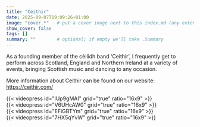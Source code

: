 ```yaml
---
title: "Ceithir"
date: 2025-09-07T19:09:26+01:00
image: "cover.*"   # put a cover image next to this index.md (any extension)
show_cover: false
tags: []
summary: ""        # optional; if empty we'll take .Summary
---
```


As a founding member of the cèilidh band ‘Ceithir’, I frequently get to perform across Scotland, England and Northern Ireland at a variety of events, bringing Scottish music and dancing to any occasion.

More information about Ceithir can be found on our website: https://ceithir.com/

<div class="row row-cols-1 row-cols-sm-2 g-3 g-md-4">
  <div class="col">{{< videopress id="lUp9gMAI" grid="true" ratio="16x9" >}}</div>
  <div class="col">{{< videopress id="V6UHcAW0" grid="true" ratio="16x9" >}}</div>
  <div class="col">{{< videopress id="EFiGBTYm" grid="true" ratio="16x9" >}}</div>
  <div class="col">{{< videopress id="7HX5qYvW" grid="true" ratio="16x9" >}}</div>
</div>
